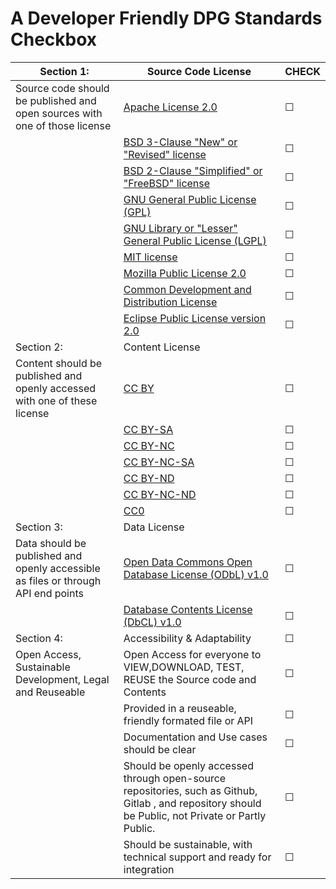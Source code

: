 # A Developer Friendly DPG Standards Checkbox

| Section 1:                                                   | Source Code  License                                         | CHECK    |
| ------------------------------------------------------------ | ------------------------------------------------------------ | -------- |
| Source code should be published and open sources  with one of those license | [Apache License 2.0](https://opensource.org/licenses/Apache-2.0) | &#9744; |
|                                                              | [BSD 3-Clause "New"   or "Revised" license](https://opensource.org/licenses/BSD-3-Clause) | &#9744; |
|                                                              | [BSD 2-Clause "Simplified" or   "FreeBSD" license](https://opensource.org/licenses/BSD-2-Clause) | &#9744; |
|                                                              | [GNU General Public License (GPL)](https://opensource.org/licenses/gpl-license) | &#9744; |
|                                                              | [GNU Library or "Lesser" General Public   License (LGPL)](https://opensource.org/licenses/lgpl-license) | &#9744; |
|                                                              | [MIT license](https://opensource.org/licenses/MIT)           | &#9744; |
|                                                              | [Mozilla Public License 2.0](https://opensource.org/licenses/MPL-2.0) | &#9744; |
|                                                              | [Common Development and Distribution License](https://opensource.org/licenses/CDDL-1.0) | &#9744; |
|                                                              | [Eclipse Public License   version 2.0](https://opensource.org/licenses/EPL-2.0) | &#9744; |
| Section 2:                                                   | Content License                                              |  |
| Content should be published and openly accessed  with one of these license | [CC BY](https://creativecommons.org/licenses/by/4.0/)        | &#9744; |
|                                                              | [CC BY-SA](https://creativecommons.org/licenses/by-sa/4.0/)  | &#9744; |
|                                                              | [CC BY-NC](https://creativecommons.org/licenses/by-nc/4.0/)  | &#9744; |
|                                                              | [CC BY-NC-SA](https://creativecommons.org/licenses/by-nc-sa/4.0/) | &#9744; |
|                                                              | [CC BY-ND](https://creativecommons.org/licenses/by-nd/4.0/)  | &#9744; |
|                                                              | [CC BY-NC-ND](https://creativecommons.org/licenses/by-nc-nd/4.0/) | &#9744; |
|                                                              | [CC0](https://creativecommons.org/publicdomain/zero/1.0/)    | &#9744; |
| Section 3:                                                   | Data License                                                 |  |
| Data should be published and openly accessible as files or  through API end points | [Open Data Commons Open Database License (ODbL) v1.0](https://opendatacommons.org/licenses/odbl/1-0/) | &#9744; |
|                                                              | [Database Contents License (DbCL) v1.0](https://opendatacommons.org/licenses/dbcl/1-0/) | &#9744; |
| Section 4:                                                   | Accessibility &  Adaptability                                | &#9744; |
| Open Access, Sustainable Development, Legal and  Reuseable   | Open  Access for everyone to VIEW,DOWNLOAD, TEST, REUSE the Source code and  Contents | &#9744; |
|                                                              | Provided in a reuseable, friendly formated file  or API      | &#9744; |
|                                                              | Documentation and Use cases should be clear                  | &#9744; |
|                                                              | Should be openly accessed through open-source  repositories, such as Github, Gitlab , and repository should be Public, not  Private or Partly Public. | &#9744; |
|                                                              | Should be sustainable, with technical support  and ready for integration | &#9744; |


